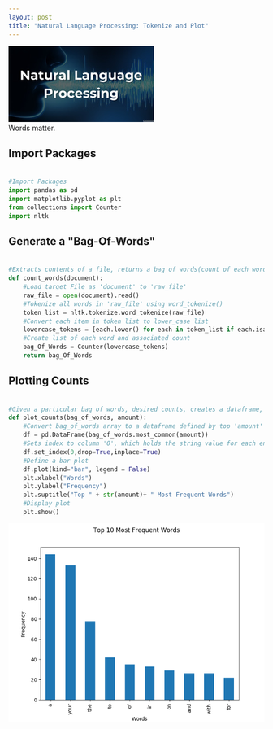 ```yaml
---
layout: post
title: "Natural Language Processing: Tokenize and Plot"
---
```

<img src="/Images/NLP_Images/nlp_title.jpg" class="inline"/><br>
Words matter.

## Import Packages

```Python

#Import Packages
import pandas as pd
import matplotlib.pyplot as plt
from collections import Counter
import nltk

```

## Generate a "Bag-Of-Words"

```Python

#Extracts contents of a file, returns a bag of words(count of each word)
def count_words(document):
    #Load target File as 'document' to 'raw_file'
    raw_file = open(document).read()
    #Tokenize all words in 'raw_file' using word_tokenize()
    token_list = nltk.tokenize.word_tokenize(raw_file)
    #Convert each item in token list to lower_case list
    lowercase_tokens = [each.lower() for each in token_list if each.isalpha()]
    #Create list of each word and associated count
    bag_Of_Words = Counter(lowercase_tokens)
    return bag_Of_Words

```

## Plotting Counts

```Python

#Given a particular bag of words, desired counts, creates a dataframe, resets index, plots counts
def plot_counts(bag_of_words, amount):
    #Convert bag_of_words array to a dataframe defined by top 'amount' ex '10' for top 10 words in array
    df = pd.DataFrame(bag_of_words.most_common(amount))
    #Sets index to column '0', which holds the string value for each entry, col '1' contains the count
    df.set_index(0,drop=True,inplace=True)
    #Define a bar plot
    df.plot(kind="bar", legend = False)
    plt.xlabel("Words")
    plt.ylabel("Frequency")
    plt.suptitle("Top " + str(amount)+ " Most Frequent Words")
    #Display plot
    plt.show()

```

<img src="/Images/NLP_Images/nlp_top_ten.png" class="inline"/><br>
